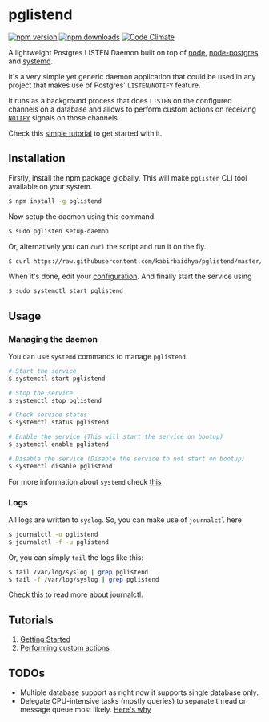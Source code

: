 # pglistend
[![npm version](https://img.shields.io/npm/v/pglistend.svg?style=flat-square)](https://www.npmjs.com/package/pglistend) [![npm downloads](https://img.shields.io/npm/dt/pglistend.svg?style=flat-square)](https://www.npmjs.com/package/pglistend) [![Code Climate](https://img.shields.io/codeclimate/github/kabirbaidhya/pglistend.svg?style=flat-square)](https://codeclimate.com/github/kabirbaidhya/pglistend)

A lightweight Postgres LISTEN Daemon built on top of [node](https://nodejs.org/en/), [node-postgres](https://github.com/brianc/node-postgres) and [systemd](https://wiki.debian.org/systemd).

It's a very simple yet generic daemon application that could be used in any project that makes use of Postgres' `LISTEN`/`NOTIFY` feature.

It runs as a background process that does `LISTEN` on the configured channels on a database and allows to perform custom actions on receiving [`NOTIFY`](https://www.postgresql.org/docs/9.1/static/sql-notify.html) signals on those channels.

Check this [simple tutorial](https://github.com/kabirbaidhya/pglistend/wiki/Tutorial:-Basics) to get started with it.

## Installation

Firstly, install the npm package globally. This will make `pglisten` CLI tool available on your system.
```bash
$ npm install -g pglistend
```

Now setup the daemon using this command.

```bash
$ sudo pglisten setup-daemon
```
Or, alternatively you can `curl` the script and run it on the fly.
```bash
$ curl https://raw.githubusercontent.com/kabirbaidhya/pglistend/master/setup/setup.py | sudo python
```

When it's done, edit your [configuration](https://github.com/kabirbaidhya/pglistend/wiki/Configuration). And finally start the service using
```bash
$ sudo systemctl start pglistend
```

## Usage
### Managing the daemon
You can use `systemd` commands to manage `pglistend`.
```bash
# Start the service
$ systemctl start pglistend

# Stop the service
$ systemctl stop pglistend

# Check service status
$ systemctl status pglistend

# Enable the service (This will start the service on bootup)
$ systemctl enable pglistend

# Disable the service (Disable the service to not start on bootup)
$ systemctl disable pglistend
```

For more information about `systemd` check [this](https://wiki.debian.org/systemd#Managing_services_with_systemd)

### Logs
All logs are written to `syslog`.
So, you can make use of `journalctl` here
```bash
$ journalctl -u pglistend
$ journalctl -f -u pglistend
```

Or, you can simply `tail` the logs like this:
```bash
$ tail /var/log/syslog | grep pglistend
$ tail -f /var/log/syslog | grep pglistend
```
Check [this](https://www.digitalocean.com/community/tutorials/how-to-use-journalctl-to-view-and-manipulate-systemd-logs) to read more about journalctl.


## Tutorials
1. [Getting Started](https://github.com/kabirbaidhya/pglistend/wiki/Tutorial:-Basics)
2. [Performing custom actions](https://github.com/kabirbaidhya/pglistend/wiki/Tutorial:-Custom-actions)

## TODOs
* Multiple database support as right now it supports single database only.
* Delegate CPU-intensive tasks (mostly queries) to separate thread or message queue most likely. [Here's why](http://stackoverflow.com/questions/3491811/node-js-and-cpu-intensive-requests/3536183#answer-3491931)
